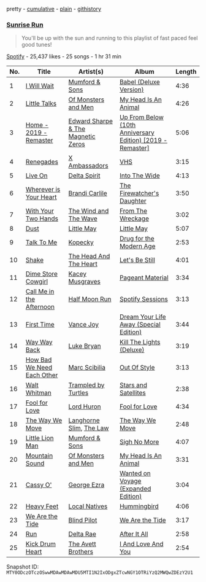 pretty - [cumulative](/playlists/cumulative/37i9dQZF1DXcq57wSefud5.md) - [plain](/playlists/plain/37i9dQZF1DXcq57wSefud5) - [githistory](https://github.githistory.xyz/mackorone/spotify-playlist-archive/blob/main/playlists/plain/37i9dQZF1DXcq57wSefud5)

### [Sunrise Run](https://open.spotify.com/playlist/37i9dQZF1DXcq57wSefud5)

> You'll be up with the sun and running to this playlist of fast paced feel good tunes!

[Spotify](https://open.spotify.com/user/spotify) - 25,437 likes - 25 songs - 1 hr 31 min

| No. | Title | Artist(s) | Album | Length |
|---|---|---|---|---|
| 1 | [I Will Wait](https://open.spotify.com/track/1fXiYSWmkKJfRKMegCkI11) | [Mumford & Sons](https://open.spotify.com/artist/3gd8FJtBJtkRxdfbTu19U2) | [Babel \(Deluxe Version\)](https://open.spotify.com/album/3FfuUD3Je9t9tQq80Zq41y) | 4:36 |
| 2 | [Little Talks](https://open.spotify.com/track/3a2tuvXCHbW5nuUckuHkKT) | [Of Monsters and Men](https://open.spotify.com/artist/4dwdTW1Lfiq0cM8nBAqIIz) | [My Head Is An Animal](https://open.spotify.com/album/6uD3oJCWT1gtlSCg5lDiNF) | 4:26 |
| 3 | [Home \- 2019 \- Remaster](https://open.spotify.com/track/7KWGfnsUU4Ri46TIvjpAPx) | [Edward Sharpe & The Magnetic Zeros](https://open.spotify.com/artist/7giUHu5pv6YTZgSkxxCcgh) | [Up From Below \(10th Anniversary Edition\) \[2019 \- Remaster\]](https://open.spotify.com/album/71eRIPUemoGlRpNryhlZjU) | 5:06 |
| 4 | [Renegades](https://open.spotify.com/track/0fYVliAYKHuPmECRs1pbRf) | [X Ambassadors](https://open.spotify.com/artist/3NPpFNZtSTHheNBaWC82rB) | [VHS](https://open.spotify.com/album/7A8fZ2jjiu5heq7wNCutKN) | 3:15 |
| 5 | [Live On](https://open.spotify.com/track/1zcs4HI1bvDmOJ2fIVTrdz) | [Delta Spirit](https://open.spotify.com/artist/1xVWSPiw5B0OduIC0DSu3V) | [Into The Wide](https://open.spotify.com/album/4hWx4cKcQKjq6uNGRJAnfL) | 4:13 |
| 6 | [Wherever is Your Heart](https://open.spotify.com/track/1kiWXhS6AMJOtU4DPUh0mq) | [Brandi Carlile](https://open.spotify.com/artist/2sG4zTOLvjKG1PSoOyf5Ej) | [The Firewatcher's Daughter](https://open.spotify.com/album/5ZpxRLVRkCZ2BXXW1KYbTB) | 3:50 |
| 7 | [With Your Two Hands](https://open.spotify.com/track/0l0fgtFUOrcsk2Xks5EBd3) | [The Wind and The Wave](https://open.spotify.com/artist/5GMZzcgmUwopsHBB7TyCsy) | [From The Wreckage](https://open.spotify.com/album/3IsnebH7a085bEoQKee9UX) | 3:02 |
| 8 | [Dust](https://open.spotify.com/track/7L3WVfrpwUN07jkvZg1vrP) | [Little May](https://open.spotify.com/artist/0TjAAwE04BeoSeOpJIakYH) | [Little May](https://open.spotify.com/album/15h8DXuEUUU8FKcElRPf4S) | 5:07 |
| 9 | [Talk To Me](https://open.spotify.com/track/4zVuN7gzv4pbhtJl6Krxnk) | [Kopecky](https://open.spotify.com/artist/0vRO9bFgOrDoFtLcDHV8b6) | [Drug for the Modern Age](https://open.spotify.com/album/5xSKniIeUeWnwrxfYso4MS) | 2:53 |
| 10 | [Shake](https://open.spotify.com/track/7CtViMh5EgoE8krmPPuOhi) | [The Head And The Heart](https://open.spotify.com/artist/0n94vC3S9c3mb2HyNAOcjg) | [Let's Be Still](https://open.spotify.com/album/6KE9bPdNZqkYvXebow0i42) | 4:01 |
| 11 | [Dime Store Cowgirl](https://open.spotify.com/track/43xanDcfSBWuURZCWbItzf) | [Kacey Musgraves](https://open.spotify.com/artist/70kkdajctXSbqSMJbQO424) | [Pageant Material](https://open.spotify.com/album/5xxKrpAO6Toq1KmopQ4tox) | 3:34 |
| 12 | [Call Me in the Afternoon](https://open.spotify.com/track/2BzR2zRJIcFcMCIBKAD68U) | [Half Moon Run](https://open.spotify.com/artist/3ceQN2NVlLg1hgTzljDE4n) | [Spotify Sessions](https://open.spotify.com/album/0GlqIYAIGeib66oR1pyy4F) | 3:13 |
| 13 | [First Time](https://open.spotify.com/track/6OFKVE2HZdK3n2tbTDMhn3) | [Vance Joy](https://open.spotify.com/artist/10exVja0key0uqUkk6LJRT) | [Dream Your Life Away \(Special Edition\)](https://open.spotify.com/album/5S9b8euumqMhQbMk0zzQdH) | 3:44 |
| 14 | [Way Way Back](https://open.spotify.com/track/386DfI5sZ0eJi1i6SZVqLw) | [Luke Bryan](https://open.spotify.com/artist/0BvkDsjIUla7X0k6CSWh1I) | [Kill The Lights \(Deluxe\)](https://open.spotify.com/album/0WtCqmpVN7rRGfDMSWSXBA) | 3:19 |
| 15 | [How Bad We Need Each Other](https://open.spotify.com/track/0gWcJrbC41WK5qsKowO0tz) | [Marc Scibilia](https://open.spotify.com/artist/4CHiVarfTsFhkFOk5vHS77) | [Out Of Style](https://open.spotify.com/album/2PbLPXxJ8Hh5PWVrcwgM5T) | 3:13 |
| 16 | [Walt Whitman](https://open.spotify.com/track/6nQ5z2EDrltb8MZs3HhfgL) | [Trampled by Turtles](https://open.spotify.com/artist/3GjVVVcFmUgEJEAAsbGkf4) | [Stars and Satellites](https://open.spotify.com/album/3otETa3Pe9HZon4cP9xZnB) | 2:38 |
| 17 | [Fool for Love](https://open.spotify.com/track/3g0XVm6ZTWHbtTTfKhmMo7) | [Lord Huron](https://open.spotify.com/artist/6ltzsmQQbmdoHHbLZ4ZN25) | [Fool for Love](https://open.spotify.com/album/1J4OG63lFxJ65zzwLyF3rp) | 4:34 |
| 18 | [The Way We Move](https://open.spotify.com/track/40rjypnguxfhPy4Bbv5SWc) | [Langhorne Slim](https://open.spotify.com/artist/099toTcKJoywTosZr2hHjy), [The Law](https://open.spotify.com/artist/6DK3E5dh7jJrKyAHfucWBB) | [The Way We Move](https://open.spotify.com/album/6BIZ0siUtYwDqrGSTIdxU7) | 2:48 |
| 19 | [Little Lion Man](https://open.spotify.com/track/4B4vB3oB8csotplfoQcAd6) | [Mumford & Sons](https://open.spotify.com/artist/3gd8FJtBJtkRxdfbTu19U2) | [Sigh No More](https://open.spotify.com/album/4828DYqqXoOl1bMPyh5c3S) | 4:07 |
| 20 | [Mountain Sound](https://open.spotify.com/track/60ZGteAEtPCnGE6zevgUcd) | [Of Monsters and Men](https://open.spotify.com/artist/4dwdTW1Lfiq0cM8nBAqIIz) | [My Head Is An Animal](https://open.spotify.com/album/6uD3oJCWT1gtlSCg5lDiNF) | 3:31 |
| 21 | [Cassy O'](https://open.spotify.com/track/0KlUnDYTACNGFPFIUa3eZd) | [George Ezra](https://open.spotify.com/artist/2ysnwxxNtSgbb9t1m2Ur4j) | [Wanted on Voyage \(Expanded Edition\)](https://open.spotify.com/album/6mcMKGEgukjyiR5IKElQ2E) | 3:04 |
| 22 | [Heavy Feet](https://open.spotify.com/track/0BmNElDPN8uGmJtCwPY5fH) | [Local Natives](https://open.spotify.com/artist/75dQReiBOHN37fQgWQrIAJ) | [Hummingbird](https://open.spotify.com/album/1Zmq4tEgCSyTkud2ahysrq) | 4:06 |
| 23 | [We Are the Tide](https://open.spotify.com/track/6vpATnRbTUGyMqQ9UYVMh7) | [Blind Pilot](https://open.spotify.com/artist/6qiGjRyN7TJ1GA2nXF68Hi) | [We Are the Tide](https://open.spotify.com/album/4jAXE8gSio8mc9ZFaTTQGs) | 3:17 |
| 24 | [Run](https://open.spotify.com/track/1G2y3ckwnDX4IOiemPOXEW) | [Delta Rae](https://open.spotify.com/artist/0iidQFemlPhkoHqFroz2my) | [After It All](https://open.spotify.com/album/0HvAm2vysVverWiodCEhON) | 2:58 |
| 25 | [Kick Drum Heart](https://open.spotify.com/track/0KKist1jJYO17nOqtO1sb2) | [The Avett Brothers](https://open.spotify.com/artist/196lKsA13K3keVXMDFK66q) | [I And Love And You](https://open.spotify.com/album/2PPFtYUnnqMYflIEn3b7ON) | 2:54 |

Snapshot ID: `MTY0ODczOTczOSwwMDAwMDAwMDU5MTI1N2IxODgxZTcwNGY1OTRiYzQ2MWQwZDEzY2U1`
